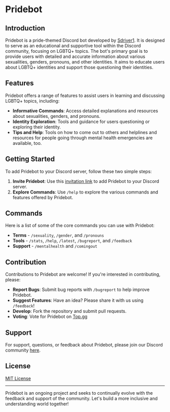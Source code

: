 # Pridebot

## Introduction
Pridebot is a pride-themed Discord bot developed by [Sdriver1](https://github.com/Sdriver1). It is designed to serve as an educational and supportive tool within the Discord community, focusing on LGBTQ+ topics. The bot's primary goal is to provide users with detailed and accurate information about various sexualities, genders, pronouns, and other identities. It aims to educate users about LGBTQ+ identities and support those questioning their identities.

## Features
Pridebot offers a range of features to assist users in learning and discussing LGBTQ+ topics, including:
- **Informative Commands**: Access detailed explanations and resources about sexualities, genders, and pronouns.
- **Identity Exploration**: Tools and guidance for users questioning or exploring their identity. 
- **Tips and Help**: Tools on how to come out to others and helplines and resources for people going through mental health emergencies are available, too.

## Getting Started
To add Pridebot to your Discord server, follow these two simple steps:
1. **Invite Pridebot**: Use this [invitation link](https://discord.com/api/oauth2/authorize?client_id=1101256478632972369&permissions=415001594945&scope=bot%20applications.commands) to add Pridebot to your Discord server.
2. **Explore Commands**: Use `/help` to explore the various commands and features offered by Pridebot.

## Commands
Here is a list of some of the core commands you can use with Pridebot:
- **Terms** - `/sexuality`, `/gender`, and `/pronouns`
- **Tools** - `/stats`, `/help`, `/latest`, `/bugreport`, and `/feedback`
- **Support** - `/mentalhealth` and `/comingout`

## Contribution
Contributions to Pridebot are welcome! If you're interested in contributing, please:
- **Report Bugs**: Submit bug reports with `/bugreport` to help improve Pridebot.
- **Suggest Features**: Have an idea? Please share it with us using `/feedback`!
- **Develop**: Fork the repository and submit pull requests.
- **Voting**: Vote for Pridebot on [Top.gg](https://top.gg/bot/1101256478632972369?s=0bed0f7e006a2)

## Support
For support, questions, or feedback about Pridebot, please join our Discord community [here](https://discord.gg/guybqSTzdS).

## License
[MIT License](LICENSE)

---

Pridebot is an ongoing project and seeks to continually evolve with the feedback and support of the community. Let's build a more inclusive and understanding world together!

